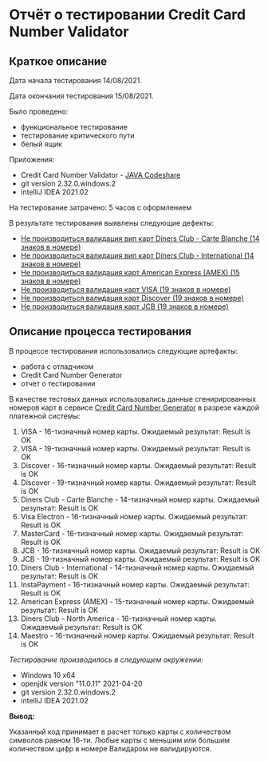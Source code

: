 # Отчёт о тестировании **Credit Card Number Validator**

## Краткое описание

Дата начала тестирования 14/08/2021. 

Дата окончания тестирования 15/08/2021. 

Было проведено:

* функциональное тестирование
* тестирование критического пути
* белый ящик

Приложения:
* Credit Card Number Validator - [JAVA Codeshare](https://codeshare.io/EBoeDv) 
* git version 2.32.0.windows.2
* intelliJ IDEA 2021.02

На тестирование затрачено: 5 часов с оформлением

В результате тестирования выявлены следующие дефекты:
* [Не производиться валидация вип карт Diners Club - Carte Blanche (14 знаков в номере)](https://github.com/greengrover/Credit-Card-Number-Validator/issues/1)
* [Не производиться валидация вип карт Diners Club - International (14 знаков в номере)](https://github.com/greengrover/Credit-Card-Number-Validator/issues/2)
* [Не производиться валидация карт American Express (AMEX) (15 знаков в номере)](https://github.com/greengrover/Credit-Card-Number-Validator/issues/3)
* [Не производиться валидация карт VISA (19 знаков в номере)](https://github.com/greengrover/Credit-Card-Number-Validator/issues/4)
* [Не производиться валидация карт Discover (19 знаков в номере)](https://github.com/greengrover/Credit-Card-Number-Validator/issues/5)
* [Не производиться валидация карт JCB (19 знаков в номере)](https://github.com/greengrover/Credit-Card-Number-Validator/issues/6)

## Описание процесса тестирования

В процессе тестирования использовались следующие артефакты:

* работа с отладчиком
* Credit Card Number Generator
* отчет о тестировании


В качестве тестовых данных использовались данные сгенирированных номеров карт в сервисе [Credit Card Number Generator](https://www.freeformatter.com/credit-card-number-generator-validator.html) в разрезе каждой платежной системы:
1. VISA - 16-тизначный номер карты. Ожидаемый результат: Result is OK
1. VISA - 19-тизначный номер карты. Ожидаемый результат: Result is OK
1. Discover - 16-тизначный номер карты. Ожидаемый результат: Result is OK
1. Discover - 19-тизначный номер карты. Ожидаемый результат: Result is OK
1. Diners Club - Carte Blanche - 14-тизначный номер карты. Ожидаемый результат: Result is OK
1. Visa Electron - 16-тизначный номер карты. Ожидаемый результат: Result is OK
1. MasterCard - 16-тизначный номер карты. Ожидаемый результат: Result is OK
1. JCB - 16-тизначный номер карты. Ожидаемый результат: Result is OK
1. JCB - 19-тизначный номер карты. Ожидаемый результат: Result is OK
1. Diners Club - International - 14-тизначный номер карты. Ожидаемый результат: Result is OK
1. InstaPayment - 16-тизначный номер карты. Ожидаемый результат: Result is OK
1. American Express (AMEX) - 15-тизначный номер карты. Ожидаемый результат: Result is OK
1. Diners Club - North America - 16-тизначный номер карты. Ожидаемый результат: Result is OK
1. Maestro - 16-тизначный номер карты. Ожидаемый результат: Result is OK

*Тестирование производилось в следующем окружении:*
* Windows 10 х64
* openjdk version "11.0.11" 2021-04-20
* git version 2.32.0.windows.2
* intelliJ IDEA 2021.02

**Вывод:**

Указанный код принимает в расчет только карты с количеством символов равном 16-ти. Любые карты с меньшим или большим количеством цифр в номере Валидаром не валидируются. 

